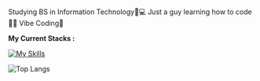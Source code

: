 Studying BS in Information Technology📝💻
Just a guy learning how to code👨‍💻
Vibe Coding🫶

**My Current Stacks :**

[![My Skills](https://skillicons.dev/icons?i=html,css,js,bootstrap,java,python,php,nodejs,cpp,mysql,sqlite,express,django,figma,git)](https://skillicons.dev)

![Top Langs](https://github-readme-stats.vercel.app/api/top-langs/?username=alecxander567&langs_count=5&theme=radical)




